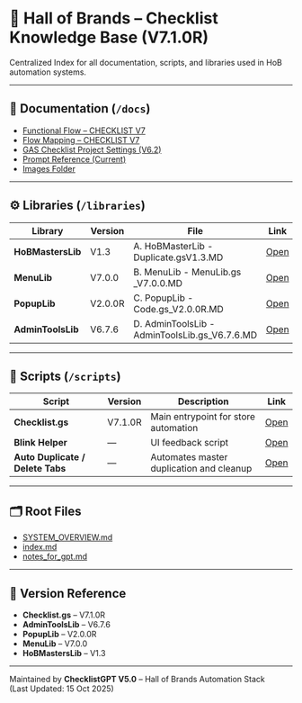 # 🧠 Hall of Brands – Checklist Knowledge Base (V7.1.0R)
Centralized Index for all documentation, scripts, and libraries used in HoB automation systems.

---

## 📁 Documentation (`/docs`)
- [Functional Flow – CHECKLIST V7](https://github.com/2mrowman/hob-kb-archives-72A1/blob/main/docs/Functional_Flow_CHECKLIST_V7.md)
- [Flow Mapping – CHECKLIST V7](https://github.com/2mrowman/hob-kb-archives-72A1/blob/main/docs/Flow_Mapping_CHECKLIST_V7.md)
- [GAS Checklist Project Settings (V6.2)](https://github.com/2mrowman/hob-kb-archives-72A1/blob/main/docs/GAS%20ChecklistV6.2_Project%20Settings.md)
- [Prompt Reference (Current)](https://github.com/2mrowman/hob-kb-archives-72A1/blob/main/docs/Prompt_Current.md)
- [Images Folder](https://github.com/2mrowman/hob-kb-archives-72A1/tree/main/docs/Images)

---

## ⚙️ Libraries (`/libraries`)
| Library | Version | File | Link |
|----------|----------|------|------|
| **HoBMastersLib** | V1.3 | A. HoBMasterLib - Duplicate.gsV1.3.MD | [Open](https://github.com/2mrowman/hob-kb-archives-72A1/blob/main/libraries/A.%20HoBMasterLib%20-%20Duplicate.gsV1.3.MD) |
| **MenuLib** | V7.0.0 | B. MenuLib - MenuLib.gs _V7.0.0.MD | [Open](https://github.com/2mrowman/hob-kb-archives-72A1/blob/main/libraries/B.%20MenuLib%20-%20MenuLib.gs%20_V7.0.0.MD) |
| **PopupLib** | V2.0.0R | C. PopupLib - Code.gs_V2.0.0R.MD | [Open](https://github.com/2mrowman/hob-kb-archives-72A1/blob/main/libraries/C.%20PopupLib%20-%20Code.gs_V2.0.0R.MD) |
| **AdminToolsLib** | V6.7.6 | D. AdminToolsLib - AdminToolsLib.gs_V6.7.6.MD | [Open](https://github.com/2mrowman/hob-kb-archives-72A1/blob/main/libraries/D.%20AdminToolsLib%20-%20AdminToolsLib.gs_V6.7.6.MD) |

---

## 🧩 Scripts (`/scripts`)
| Script | Version | Description | Link |
|---------|----------|-------------|------|
| **Checklist.gs** | V7.1.0R | Main entrypoint for store automation | [Open](https://github.com/2mrowman/hob-kb-archives-72A1/blob/main/scripts/1CHECKLIST%20V6%20-%20Checklist.gs_V7.1.0R.md) |
| **Blink Helper** | — | UI feedback script | [Open](https://github.com/2mrowman/hob-kb-archives-72A1/blob/main/scripts/2CHECKLIST%20V6%20-%20Blink.gs.md) |
| **Auto Duplicate / Delete Tabs** | — | Automates master duplication and cleanup | [Open](https://github.com/2mrowman/hob-kb-archives-72A1/blob/main/scripts/3CHECKLIST%20V6%20-%20AutoDupl_File%26DeleteTabs.gs.md) |

---

## 🗂 Root Files
- [SYSTEM_OVERVIEW.md](https://github.com/2mrowman/hob-kb-archives-72A1/blob/main/SYSTEM_OVERVIEW.md)
- [index.md](https://github.com/2mrowman/hob-kb-archives-72A1/blob/main/index.md)
- [notes_for_gpt.md](https://github.com/2mrowman/hob-kb-archives-72A1/blob/main/notes_for_gpt.md)

---

## 📌 Version Reference
- **Checklist.gs** – V7.1.0R  
- **AdminToolsLib** – V6.7.6  
- **PopupLib** – V2.0.0R  
- **MenuLib** – V7.0.0  
- **HoBMastersLib** – V1.3  

---

Maintained by **ChecklistGPT V5.0** – Hall of Brands Automation Stack  
(Last Updated: 15 Oct 2025)
